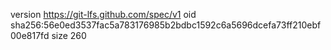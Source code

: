 version https://git-lfs.github.com/spec/v1
oid sha256:56e0ed3537fac5a783176985b2bdbc1592c6a5696dcefa73ff210ebf00e817fd
size 260
